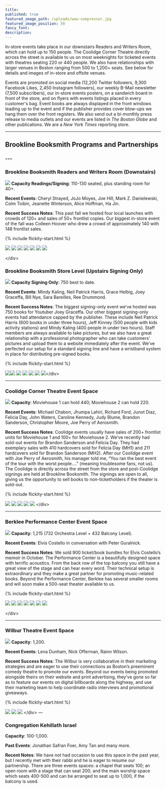 ```yaml
---
title:
published: true
featured_image_path: /uploads/wow-compressor.jpg
featured_image_position: 50
fancy_font:
description:
---
```



In-store events take place in our downstairs Readers and Writers Room, which can hold up to 150 people. The Coolidge Corner Theatre directly across the street is available to us on most weeknights for ticketed events with theatres seating 220 or 440 people. We also have relationships with larger venues in Boston ranging from 500 to 1,200+ seats. See below for details and images of in-store and offsite venues.

Events are promoted on social media (12,200 Twitter followers, 9,300 Facebook Likes, 2,450 Instagram followers), our weekly B-Mail newsletter (7,500 subscribers), our in-store events posters, on a sandwich board in front of the store, and on flyers with events listings placed in every customer's bag. Event books are always displayed in the front windows leading up to the event and if the publisher provides cover blow-ups we hang them over the front registers. We also send out a bi-monthly press release to media outlets and our events are listed in *The Boston Globe* and other publications. We are a *New York Times* reporting store.

---

## Brookline Booksmith Programs and Partnerships

### ---

### Brookline Booksmith Readers and Writers Room (Downstairs)

![](http://images.brooklinebooksmith.com/event-venues/Brookline-Booksmith-Downstairs/bb-downstairs-4-compressor.jpg) **Capacity Readings/Signing**: 110-130 seated, plus standing room for 40+.

**Recent Events**: Cheryl Strayed, JoJo Moyes, Joe Hill, Mark Z. Danielewski, Colm Toibin, Jeanette Winterson, Alice Hoffman, Ha Jin.

**Recent Success Notes**: This past fall we hosted four local launches with crowds of 120+ and sales of 50+ frontlist copies. Our biggest in-store event of the fall was Colleen Hoover who drew a crowd of approximately 140 with 148 frontlist sales.

{% include flickity-start.html %}

![](http://images.brooklinebooksmith.com/event-venues/Brookline-Booksmith-Downstairs/bb-downstairs-2-compressor.jpg) ![](http://images.brooklinebooksmith.com/event-venues/Brookline-Booksmith-Downstairs/bb-downstairs-3-compressor.jpg) ![](http://images.brooklinebooksmith.com/event-venues/Brookline-Booksmith-Downstairs/bb-downstairs-5-compressor.jpg) ![](http://images.brooklinebooksmith.com/event-venues/Brookline-Booksmith-Downstairs/bb-downstairs-6-compressor.jpg) ![](http://images.brooklinebooksmith.com/event-venues/Brookline-Booksmith-Downstairs/bb-downstairs-7-compressor.jpg) ![](http://images.brooklinebooksmith.com/event-venues/Brookline-Booksmith-Downstairs/bb-downstairs-8-compressor.jpg) ![](http://images.brooklinebooksmith.com/event-venues/Brookline-Booksmith-Downstairs/bb-downstairs-1-compressor.jpg)

&lt;/div&gt;

### Brookline Booksmith Store Level (Upstairs Signing Only)

![](http://images.brooklinebooksmith.com/event-venues/Brookline-Booksmith-Upstairs/BB-Upstairs-1-compressor.jpg) **Capacity Signing Only**: 750 best to date.

**Recent Events**: Mindy Kaling, Neil Patrick Harris, Grace Helbig, Joey Graceffa, Bill Nye, Sara Bareilles, Ree Drummond.

**Recent Success Notes**: The biggest signing-only event we’ve hosted was 750 books for Youtuber Joey Graceffa. Our other biggest signing-only events had attendance capped by the publisher. These include Neil Patrick Harris (600 books in under three hours), Jeff Kinney (500 people with kids activity stations) and Mindy Kaling (400 people in under two hours). Staff members are always available to take pictures, but we also have a great relationship with a professional photographer who can take customers’ pictures and upload them to a website immediately after the event. We’ve perfected our setup for a standard signing line and have a wristband system in place for distributing pre-signed books.

{% include flickity-start.html %}

![](http://images.brooklinebooksmith.com/event-venues/Brookline-Booksmith-Upstairs/BB-upstairs-2-compressor.jpg)![](http://images.brooklinebooksmith.com/event-venues/Brookline-Booksmith-Upstairs/BB-UPstairs-3-compressor.jpg) ![](http://images.brooklinebooksmith.com/event-venues/Brookline-Booksmith-Upstairs/bb-Upstairs-4-compressor.jpg) ![](http://images.brooklinebooksmith.com/event-venues/Brookline-Booksmith-Upstairs/BB-Upstairs-5-compressor.jpg) ![](http://images.brooklinebooksmith.com/event-venues/Brookline-Booksmith-Upstairs/BB-Upstairs-6-compressor.jpg) ![](http://images.brooklinebooksmith.com/event-venues/Brookline-Booksmith-Upstairs/BB-Upstairs-7-compressor.jpg) ![](http://images.brooklinebooksmith.com/event-venues/Brookline-Booksmith-Upstairs/bb-Upstairs-8-compressor.jpg)&lt;/div&gt;

---

### Coolidge Corner Theatre Event Space

![](http://images.brooklinebooksmith.com/event-venues/Coolidge-Corner-Theatre/Coolidge-Corner-Theatre-1-compressor.jpg) **Capacity**: Moviehouse 1 can hold 440; Moviehouse 2 can hold 220.

**Recent Events**: Michael Chabon, Jhumpa Lahiri, Richard Ford, Junot Diaz, Felicia Day, John Waters, Caroline Kennedy, Judy Blume, Brandon Sanderson, Christopher Moore, Joe Perry of Aerosmith.

**Recent Success Notes**: Coolidge events usually have sales of 200+ frontlist units for Moviehouse 1 and 100+ for Moviehouse 2. We’ve recently had sold-out events for Brandon Sanderson and Felicia Day. They had exemplary sales with 410 hardcovers sold for Felicia Day (MH1) and 211 hardcovers sold for Brandon Sanderson (MH2). After our Coolidge event with Joe Perry of Aerosmith, his manager told me, “You ran the best event of the tour with the worst people….” (meaning troublesome fans, not us). The Coolidge is directly across the street from the store and post-Coolidge signings are held at Brookline Booksmith. The signings are open to all, giving us the opportunity to sell books to non-ticketholders if the theater is sold-out.

{% include flickity-start.html %}

![](http://images.brooklinebooksmith.com/event-venues/Coolidge-Corner-Theatre/Coolidge-Corner-Theatre-2-compressor.jpg) ![](http://images.brooklinebooksmith.com/event-venues/Coolidge-Corner-Theatre/Coolidge-Corner-Theatre-3-compressor.jpg) ![](http://images.brooklinebooksmith.com/event-venues/Coolidge-Corner-Theatre/Coolidge-Corner-Theatre-4-compressor.jpg) ![](http://images.brooklinebooksmith.com/event-venues/Coolidge-Corner-Theatre/Coolidge-Corner-Theatre-5-compressor.jpg) ![](http://images.brooklinebooksmith.com/event-venues/Coolidge-Corner-Theatre/Coolidge-Corner-Theatre-6-compressor.jpg) &lt;/div&gt;

---

### Berklee Performance Center Event Space

![](http://images.brooklinebooksmith.com/event-venues/Berklee/Berklee-1-compressor.jpg) **Capacity**: 1,215 (732 Orchestra Level + 432 Balcony Level).

**Recent Events**: Elvis Costello in conversation with Peter Guralnick.

**Recent Success Notes**: We sold 900 ticket/book bundles for Elvis Costello’s memoir in October. The Performance Center is a beautifully designed space with terrific acoustics. From the back row of the top balcony you still have a great view of the stage and can hear every word. Their technical setup is extraordinary and they make a great partner for promoting music-related books. Beyond the Performance Center, Berklee has several smaller rooms and will soon make a 500-seat theater available to us.

{% include flickity-start.html %}

![](http://images.brooklinebooksmith.com/event-venues/Berklee/Berklee-2-compressor.jpg) ![](http://images.brooklinebooksmith.com/event-venues/Berklee/Berklee-3-compressor.jpg) ![](http://images.brooklinebooksmith.com/event-venues/Berklee/berklee-4-compressor.jpg) ![](http://images.brooklinebooksmith.com/event-venues/Berklee/berklee-8-compressor.jpg) ![](http://images.brooklinebooksmith.com/event-venues/Berklee/berklee-7-compressor.jpg) ![](http://images.brooklinebooksmith.com/event-venues/Berklee/berklee-5-compressor.jpg) ![](http://images.brooklinebooksmith.com/event-venues/Berklee/berklee-6-compressor.jpg)

&lt;/div&gt;

---

### Wilbur Theatre Event Space

![](http://images.brooklinebooksmith.com/event-venues/Wilbur-Theater/Wilbur-1-compressor.jpg) **Capacity**: 1,200.

**Recent Events**: Lena Dunham, Nick Offerman, Rainn Wilson.

**Recent Success Notes**: The Wilbur is very collaborative in their marketing strategies and are eager to use their connections as Boston’s preeminent comedy theatre to promote our events. Beyond our events being promoted alongside theirs on their website and print advertising, they’ve gone so far as to feature our events on digital billboards along the highway, and use their marketing team to help coordinate radio interviews and promotional giveaways.

{% include flickity-start.html %}

![](http://images.brooklinebooksmith.com/event-venues/Wilbur-Theater/wilbur-3-compressor.jpg) ![](http://images.brooklinebooksmith.com/event-venues/Wilbur-Theater/wilbur-4-compressor.jpg) ![](http://images.brooklinebooksmith.com/event-venues/Wilbur-Theater/Wilbur-2-compressor.jpg) &lt;/div&gt; —

### Congregation Kehillath Israel

**Capacity**: 100-1,000.

**Past Events**: Jonathan Safran Foer, Amy Tan and many more.

**Recent Notes**: We have not had occasion to use this space in the past year, but I recently met with their rabbi and he is eager to resume our partnership. There are three events spaces: a chapel that seats 100; an open room with a stage that can seat 200; and the main worship space which seats 400-500 and can be arranged to seat up to 1,000, if the balcony is used.